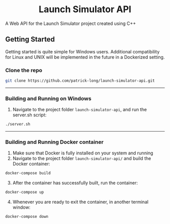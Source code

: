 <h1 align="center">Launch Simulator API</h1>

A Web API for the Launch Simulator project created using C++

## Getting Started

Getting started is quite simple for Windows users. Additional compatibility for Linux and UNIX will be implemented in the future in a Dockerized setting.

### Clone the repo

```sh
git clone https://github.com/patrick-long/launch-simulator-api.git
```

---

### Building and Running on Windows

1. Navigate to the project folder `launch-simulator-api`, and run the server.sh script:

```sh
./server.sh
```

---

### Building and Running Docker container

1. Make sure that Docker is fully installed on your system and running
2. Navigate to the project folder `launch-simulator-api/` and build the Docker container:

```sh
docker-compose build
```

3. After the container has successfully built, run the container:

```sh
docker-compose up
```

4. Whenever you are ready to exit the container, in another terminal window:

```sh
docker-compose down
```
